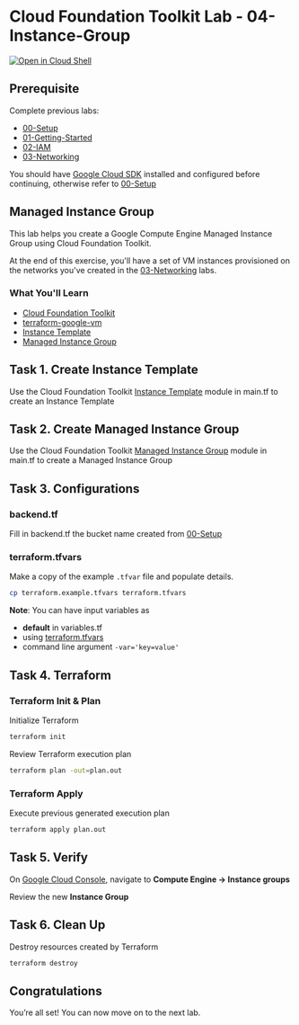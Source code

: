 
# Cloud Foundation Toolkit Lab - 04-Instance-Group
[![Open in Cloud Shell](https://gstatic.com/cloudssh/images/open-btn.svg)](https://ssh.cloud.google.com/cloudshell/editor?cloudshell_git_repo=https%3A%2F%2Fgithub.com%2Fterraform-google-modules%2Fcloud-foundation-training&cloudshell_git_branch=getting-started&cloudshell_open_in_editor=main.tf&cloudshell_tutorial=README.md&cloudshell_working_dir=04-Instance-Group)

## Prerequisite

Complete previous labs:

* [00-Setup](../00-Setup/README.md)
* [01-Getting-Started](../01-Getting-Started/README.md)
* [02-IAM](../02-IAM/README.md)
* [03-Networking](../03-Networking/README.md)

You should have [Google Cloud SDK](https://cloud.google.com/sdk/docs/downloads-interactive) installed and configured before continuing, otherwise refer to [00-Setup](../00-Setup/README.md)

## Managed Instance Group

This lab helps you create a Google Compute Engine Managed Instance Group using Cloud Foundation Toolkit.

At the end of this exercise, you'll have a set of VM instances provisioned on the networks you've created in the [03-Networking](../03-Networking/README.md) labs.

### What You'll Learn

* [Cloud Foundation Toolkit](https://cloud.google.com/foundation-toolkit/)
* [terraform-google-vm](https://github.com/terraform-google-modules/terraform-google-vm)
* [Instance Template](https://cloud.google.com/compute/docs/instance-templates/)
* [Managed Instance Group](https://cloud.google.com/compute/docs/instance-groups/)

## Task 1. Create Instance Template

Use the Cloud Foundation Toolkit [Instance Template](https://github.com/terraform-google-modules/terraform-google-vm/modules/instance_template) module in <walkthrough-editor-open-file filePath="main.tf">
main.tf</walkthrough-editor-open-file> to create an Instance Template

## Task 2. Create Managed Instance Group

Use the Cloud Foundation Toolkit [Managed Instance Group](https://github.com/terraform-google-modules/terraform-google-vm/modules/mig) module in <walkthrough-editor-open-file filePath="main.tf">
main.tf</walkthrough-editor-open-file> to create a Managed Instance Group

## Task 3. Configurations

### backend.tf

Fill in <walkthrough-editor-open-file filePath="backend.tf">
backend.tf</walkthrough-editor-open-file> the bucket name created from [00-Setup](../00-Setup/README.md)

### terraform.tfvars

Make a copy of the example `.tfvar` file and populate details.
```bash
cp terraform.example.tfvars terraform.tfvars
```

**Note**: You can have input variables as

* **default** in <walkthrough-editor-open-file filePath="variables.tf">
variables.tf</walkthrough-editor-open-file>
* using [terraform.tfvars](https://www.terraform.io/docs/configuration/variables.html#variable-definitions-tfvars-files)
* command line argument `-var='key=value'`

## Task 4. Terraform

### Terraform Init & Plan
Initialize Terraform
```bash
terraform init
```

Review Terraform execution plan
```bash
terraform plan -out=plan.out
```

### Terraform Apply

Execute previous generated execution plan

```bash
terraform apply plan.out
```

## Task 5. Verify

On [Google Cloud Console](https://console.cloud.google.com/), navigate to **Compute Engine -> Instance groups**

Review the new **Instance Group**

## Task 6. Clean Up

Destroy resources created by Terraform

```bash
terraform destroy
```

## Congratulations

<walkthrough-conclusion-trophy></walkthrough-conclusion-trophy>

You’re all set! You can now move on to the next lab.
